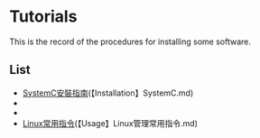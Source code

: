 # Tutorials
This is the record of the procedures for installing some software.
## List
* [SystemC安裝指南](https://github.com/Roy-Tsai-myaccount/Tutorials/blob/main/%E3%80%90Installation%E3%80%91SystemC.md)(【Installation】SystemC.md)
*
*
* [Linux常用指令](https://github.com/Roy-Tsai-myaccount/Tutorials/blob/main/%E3%80%90Usage%E3%80%91Linux%E5%B7%A5%E4%BD%9C%E7%AB%99%E7%AE%A1%E7%90%86%E5%B8%B8%E7%94%A8%E6%8C%87%E4%BB%A4.md)(【Usage】Linux管理常用指令.md)

